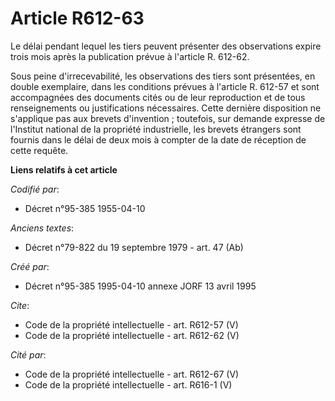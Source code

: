# Article R612-63

Le délai pendant lequel les tiers peuvent présenter des observations expire trois mois après la publication prévue à
l'article R. 612-62. 

Sous peine d'irrecevabilité, les observations des tiers sont présentées, en double exemplaire, dans les conditions prévues à
l'article R. 612-57 et sont accompagnées des documents cités ou de leur reproduction et de tous renseignements ou
justifications nécessaires. Cette dernière disposition ne s'applique pas aux brevets d'invention ; toutefois, sur demande
expresse de l'Institut national de la propriété industrielle, les brevets étrangers sont fournis dans le délai de deux mois à
compter de la date de réception de cette requête.

**Liens relatifs à cet article**

_Codifié par_:

  - Décret n°95-385 1955-04-10

_Anciens textes_:

  - Décret n°79-822 du 19 septembre 1979 - art. 47 (Ab)

_Créé par_:

  - Décret n°95-385 1995-04-10 annexe JORF 13 avril 1995

_Cite_:

  - Code de la propriété intellectuelle - art. R612-57 (V)
  - Code de la propriété intellectuelle - art. R612-62 (V)

_Cité par_:

  - Code de la propriété intellectuelle - art. R612-67 (V)
  - Code de la propriété intellectuelle - art. R616-1 (V)
